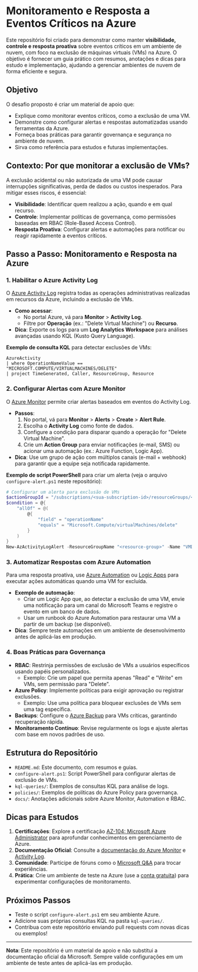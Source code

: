 # Monitoramento e Resposta a Eventos Críticos na Azure

Este repositório foi criado para demonstrar como manter **visibilidade, controle e resposta proativa** sobre eventos críticos em um ambiente de nuvem, com foco na exclusão de máquinas virtuais (VMs) na Azure. O objetivo é fornecer um guia prático com resumos, anotações e dicas para estudo e implementação, ajudando a gerenciar ambientes de nuvem de forma eficiente e segura.

## Objetivo

O desafio proposto é criar um material de apoio que:
- Explique como monitorar eventos críticos, como a exclusão de uma VM.
- Demonstre como configurar alertas e respostas automatizadas usando ferramentas da Azure.
- Forneça boas práticas para garantir governança e segurança no ambiente de nuvem.
- Sirva como referência para estudos e futuras implementações.

## Contexto: Por que monitorar a exclusão de VMs?

A exclusão acidental ou não autorizada de uma VM pode causar interrupções significativas, perda de dados ou custos inesperados. Para mitigar esses riscos, é essencial:
- **Visibilidade**: Identificar quem realizou a ação, quando e em qual recurso.
- **Controle**: Implementar políticas de governança, como permissões baseadas em RBAC (Role-Based Access Control).
- **Resposta Proativa**: Configurar alertas e automações para notificar ou reagir rapidamente a eventos críticos.

## Passo a Passo: Monitoramento e Resposta na Azure

### 1. **Habilitar o Azure Activity Log**
O [Azure Activity Log](https://docs.microsoft.com/azure/azure-monitor/essentials/activity-log) registra todas as operações administrativas realizadas em recursos da Azure, incluindo a exclusão de VMs.

- **Como acessar**:
  - No portal Azure, vá para **Monitor** > **Activity Log**.
  - Filtre por **Operação** (ex.: "Delete Virtual Machine") ou **Recurso**.
- **Dica**: Exporte os logs para um **Log Analytics Workspace** para análises avançadas usando KQL (Kusto Query Language).

**Exemplo de consulta KQL** para detectar exclusões de VMs:
```kql
AzureActivity
| where OperationNameValue == "MICROSOFT.COMPUTE/VIRTUALMACHINES/DELETE"
| project TimeGenerated, Caller, ResourceGroup, Resource
```

### 2. **Configurar Alertas com Azure Monitor**
O [Azure Monitor](https://docs.microsoft.com/azure/azure-monitor/) permite criar alertas baseados em eventos do Activity Log.

- **Passos**:
  1. No portal, vá para **Monitor** > **Alerts** > **Create** > **Alert Rule**.
  2. Escolha o **Activity Log** como fonte de dados.
  3. Configure a condição para disparar quando a operação for "Delete Virtual Machine".
  4. Crie um **Action Group** para enviar notificações (e-mail, SMS) ou acionar uma automação (ex.: Azure Function, Logic App).
- **Dica**: Use um grupo de ação com múltiplos canais (e-mail + webhook) para garantir que a equipe seja notificada rapidamente.

**Exemplo de script PowerShell** para criar um alerta (veja o arquivo `configure-alert.ps1` neste repositório):
```powershell
# Configurar um alerta para exclusão de VMs
$actionGroupId = "/subscriptions/<sua-subscription-id>/resourceGroups/<resource-group>/providers/microsoft.insights/actionGroups/<action-group-name>"
$condition = @{
    "allOf" = @(
        @{
            "field" = "operationName"
            "equals" = "Microsoft.Compute/virtualMachines/delete"
        }
    )
}
New-AzActivityLogAlert -ResourceGroupName "<resource-group>" -Name "VMDeletionAlert" -Location "global" -Scope "/subscriptions/<sua-subscription-id>" -Condition $condition -ActionGroupId $actionGroupId
```

### 3. **Automatizar Respostas com Azure Automation**
Para uma resposta proativa, use [Azure Automation](https://docs.microsoft.com/azure/automation/) ou [Logic Apps](https://docs.microsoft.com/azure/logic-apps/) para executar ações automáticas quando uma VM for excluída.

- **Exemplo de automação**:
  - Criar um Logic App que, ao detectar a exclusão de uma VM, envie uma notificação para um canal do Microsoft Teams e registre o evento em um banco de dados.
  - Usar um runbook do Azure Automation para restaurar uma VM a partir de um backup (se disponível).
- **Dica**: Sempre teste automações em um ambiente de desenvolvimento antes de aplicá-las em produção.

### 4. **Boas Práticas para Governança**
- **RBAC**: Restrinja permissões de exclusão de VMs a usuários específicos usando papéis personalizados.
  - Exemplo: Crie um papel que permita apenas "Read" e "Write" em VMs, sem permissão para "Delete".
- **Azure Policy**: Implemente políticas para exigir aprovação ou registrar exclusões.
  - Exemplo: Use uma política para bloquear exclusões de VMs sem uma tag específica.
- **Backups**: Configure o [Azure Backup](https://docs.microsoft.com/azure/backup/) para VMs críticas, garantindo recuperação rápida.
- **Monitoramento Contínuo**: Revise regularmente os logs e ajuste alertas com base em novos padrões de uso.

## Estrutura do Repositório

- `README.md`: Este documento, com resumos e guias.
- `configure-alert.ps1`: Script PowerShell para configurar alertas de exclusão de VMs.
- `kql-queries/`: Exemplos de consultas KQL para análise de logs.
- `policies/`: Exemplos de políticas do Azure Policy para governança.
- `docs/`: Anotações adicionais sobre Azure Monitor, Automation e RBAC.

## Dicas para Estudos

1. **Certificações**: Explore a certificação [AZ-104: Microsoft Azure Administrator](https://docs.microsoft.com/learn/certifications/azure-administrator/) para aprofundar conhecimentos em gerenciamento de Azure.
2. **Documentação Oficial**: Consulte a [documentação do Azure Monitor](https://docs.microsoft.com/azure/azure-monitor/) e [Activity Log](https://docs.microsoft.com/azure/azure-monitor/essentials/activity-log).
3. **Comunidade**: Participe de fóruns como o [Microsoft Q&A](https://docs.microsoft.com/answers/) para trocar experiências.
4. **Prática**: Crie um ambiente de teste na Azure (use a [conta gratuita](https://azure.microsoft.com/free/)) para experimentar configurações de monitoramento.

## Próximos Passos

- Teste o script `configure-alert.ps1` em seu ambiente Azure.
- Adicione suas próprias consultas KQL na pasta `kql-queries/`.
- Contribua com este repositório enviando pull requests com novas dicas ou exemplos!

---

**Nota**: Este repositório é um material de apoio e não substitui a documentação oficial da Microsoft. Sempre valide configurações em um ambiente de teste antes de aplicá-las em produção.